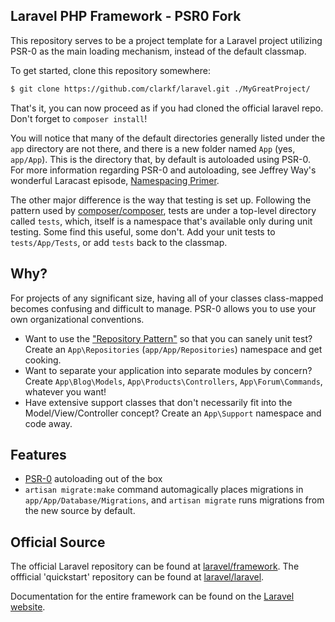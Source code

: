 ## Laravel PHP Framework - PSR0 Fork

This repository serves to be a project template for a Laravel project
utilizing PSR-0 as the main loading mechanism, instead of the default
classmap.


To get started, clone this repository somewhere:

```sh
$ git clone https://github.com/clarkf/laravel.git ./MyGreatProject/
```

That's it, you can now proceed as if you had cloned the official laravel
repo.  Don't forget to `composer install`!

You will notice that many of the default directories generally listed
under the `app` directory are not there, and there is a new folder named
`App` (yes, `app/App`).  This is the directory that, by default is
autoloaded using PSR-0. For more information regarding PSR-0 and
autoloading, see Jeffrey Way's wonderful Laracast episode, [Namespacing
Primer](https://laracasts.com/lessons/namespacing-primer).

The other major difference is the way that testing is set up.  Following
the pattern used by [composer/composer](https://github.com/composer/composer),
tests are under a top-level directory called `tests`, which, itself is a
namespace that's available only during unit testing. Some find this
useful, some don't.  Add your unit tests to `tests/App/Tests`, or add
`tests` back to the classmap.

## Why?

For projects of any significant size, having all of your classes
class-mapped becomes confusing and difficult to manage.  PSR-0 allows
you to use your own organizational conventions.

* Want to use the ["Repository Pattern"](http://vimeo.com/53029232) so
  that you can sanely unit test?  Create an `App\Repositories`
  (`app/App/Repositories`) namespace and get cooking.
* Want to separate your application into separate modules by concern?
  Create `App\Blog\Models`, `App\Products\Controllers`,
  `App\Forum\Commands`, whatever you want!
* Have extensive support classes that don't necessarily fit into the
  Model/View/Controller concept?  Create an `App\Support` namespace and
  code away.

## Features

* [PSR-0](http://www.php-fig.org/psr/psr-0/) autoloading out of the box
* `artisan migrate:make` command automagically places migrations in
  `app/App/Database/Migrations`, and `artisan migrate` runs migrations
  from the new source by default.

## Official Source

The official Laravel repository can be found at
[laravel/framework](http://www.github.com/laravel/framework).  The
offficial 'quickstart' repository can be found at
[laravel/laravel](https://github.com/laravel/laravel).

Documentation for the entire framework can be found on the [Laravel website](http://laravel.com/docs).
